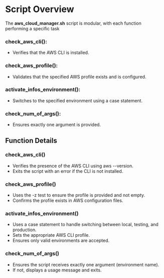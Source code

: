 # Script Overview

The **aws_cloud_manager.sh** script is modular, with each function performing a specific task

### check_aws_cli(): 
- Verifies that the AWS CLI is installed.

### check_aws_profile(): 
- Validates that the specified AWS profile exists and is configured.

### activate_infos_environment(): 
- Switches to the specified environment using a case statement.

### check_num_of_args(): 
- Ensures exactly one argument is provided.

## Function Details

### check_aws_cli()
- Verifies the presence of the AWS CLI using aws --version.
- Exits the script with an error if the CLI is not installed.

### check_aws_profile()
- Uses the -z test to ensure the profile is provided and not empty.
- Confirms the profile exists in AWS configuration files.

### activate_infos_environment()
- Uses a case statement to handle switching between local, testing, and production.
- Sets the appropriate AWS CLI profile.
- Ensures only valid environments are accepted.

### check_num_of_args()
- Ensures the script receives exactly one argument (environment name).
- If not, displays a usage message and exits.
